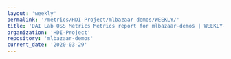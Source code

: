 ```yaml
---
layout: 'weekly'
permalink: '/metrics/HDI-Project/mlbazaar-demos/WEEKLY/'
title: 'DAI Lab OSS Metrics Metrics report for mlbazaar-demos | WEEKLY-REPORT-2020-03-29'
organization: 'HDI-Project'
repository: 'mlbazaar-demos'
current_date: '2020-03-29'
---
```

